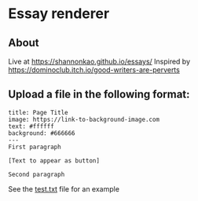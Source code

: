 # Essay renderer

## About
Live at https://shannonkao.github.io/essays/
Inspired by https://dominoclub.itch.io/good-writers-are-perverts

## Upload a file in the following format:
```
title: Page Title
image: https://link-to-background-image.com
text: #ffffff
background: #666666
---
First paragraph

[Text to appear as button]

Second paragraph
```

See the [test.txt](https://raw.githubusercontent.com/shannonkao/essays/main/test.txt) file for an example

